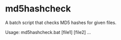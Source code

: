 # md5hashcheck
A batch script that checks MD5 hashes for given files.

Usage: md5hashcheck.bat [file1] [file2] ...

